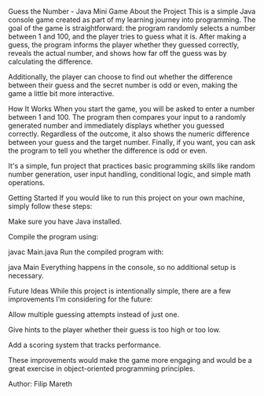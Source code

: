 Guess the Number - Java Mini Game
About the Project
This is a simple Java console game created as part of my learning journey into programming.
The goal of the game is straightforward: the program randomly selects a number between 1 and 100, and the player tries to guess what it is. After making a guess, the program informs the player whether they guessed correctly, reveals the actual number, and shows how far off the guess was by calculating the difference.

Additionally, the player can choose to find out whether the difference between their guess and the secret number is odd or even, making the game a little bit more interactive.

How It Works
When you start the game, you will be asked to enter a number between 1 and 100.
The program then compares your input to a randomly generated number and immediately displays whether you guessed correctly.
Regardless of the outcome, it also shows the numeric difference between your guess and the target number.
Finally, if you want, you can ask the program to tell you whether the difference is odd or even.

It's a simple, fun project that practices basic programming skills like random number generation, user input handling, conditional logic, and simple math operations.

Getting Started
If you would like to run this project on your own machine, simply follow these steps:

Make sure you have Java installed.

Compile the program using:


javac Main.java
Run the compiled program with:


java Main
Everything happens in the console, so no additional setup is necessary.

Future Ideas
While this project is intentionally simple, there are a few improvements I’m considering for the future:

Allow multiple guessing attempts instead of just one.

Give hints to the player whether their guess is too high or too low.

Add a scoring system that tracks performance.


These improvements would make the game more engaging and would be a great exercise in object-oriented programming principles.

Author: Filip Mareth